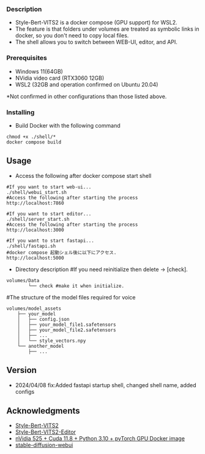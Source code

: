 ### Description
* Style-Bert-VITS2 is a docker compose (GPU support) for WSL2.
* The feature is that folders under volumes are treated as symbolic links in docker, so you don't need to copy local files.
* The shell allows you to switch between WEB-UI, editor, and API.

### Prerequisites

* Windows 11(64GB)
* NVidia video card (RTX3060 12GB)
* WSL2 (32GB and operation confirmed on Ubuntu 20.04)

*Not confirmed in other configurations than those listed above.

### Installing

* Build Docker with the following command
```
chmod +x ./shell/*
docker compose build
```

## Usage

* Access the following after docker compose start shell
```
#If you want to start web-ui...
./shell/webui_start.sh
#Access the following after starting the process
http://localhost:7860

#If you want to start editor...
./shell/server_start.sh
#Access the following after starting the process
http://localhost:3000

#If you want to start fastapi...
./shell/fastapi.sh
#docker compose 起動シェル後に以下にアクセス.
http://localhost:5000
```

* Directory description
#If you need reinitialize then delete → [check].
```
volumes/Data
        └── check #make it when initialize.
```
#The structure of the model files required for voice 
```
volumes/model_assets
    ├── your_model
    │   ├── config.json
    │   ├── your_model_file1.safetensors
    │   ├── your_model_file2.safetensors
    │   ├── ...
    │   └── style_vectors.npy
    └── another_model
        ├── ...
```

## Version

* 2024/04/08 fix:Added fastapi startup shell, changed shell name, added configs

## Acknowledgments

* [Style-Bert-VITS2](https://github.com/litagin02/Style-Bert-VITS2)
* [Style-Bert-VITS2-Editor](https://github.com/litagin02/Style-Bert-VITS2-Editor)
* [nVidia 525 + Cuda 11.8 + Python 3.10 + pyTorch GPU Docker image](https://dev.to/ordigital/nvidia-525-cuda-118-python-310-pytorch-gpu-docker-image-1l4a)
* [stable-diffusion-webui](https://github.com/AUTOMATIC1111/stable-diffusion-webui) 